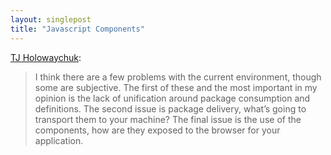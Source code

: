 ```yaml
---
layout: singlepost
title: "Javascript Components"
---
```


[TJ Holowaychuk](http://tjholowaychuk.com/post/27984551477):
>I think there are a few problems with the current environment, though some are subjective. The first of these and the most important in my opinion is the lack of unification around package consumption and definitions. The second issue is package delivery, what’s going to transport them to your machine? The final issue is the use of the components, how are they exposed to the browser for your application.